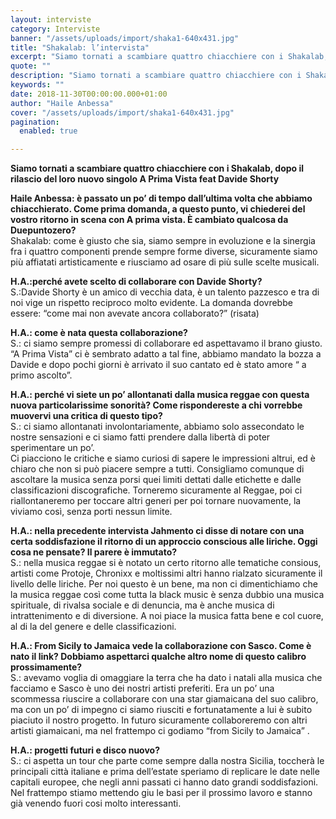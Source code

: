 ```yaml
---
layout: interviste
category: Interviste
banner: "/assets/uploads/import/shaka1-640x431.jpg"
title: "Shakalab: l’intervista"
excerpt: "Siamo tornati a scambiare quattro chiacchiere con i Shakalab, dopo il rilascio del loro nuovo singolo A Prima Vista feat Davide Shorty Haile Anbessa: è passato un po’ di tempo dall’ultima volta che abbiamo chiacchierato. Come prima domanda, a questo punto, vi chiederei del vostro ritorno in scena con A prima vista. È cambiato qualcosa…"
quote: ""
description: "Siamo tornati a scambiare quattro chiacchiere con i Shakalab, dopo il rilascio del loro nuovo singolo A Prima Vista feat Davide Shorty Haile Anbessa: è passato un po’ di tempo dall’ultima volta che abbiamo chiacchierato. Come prima domanda, a questo punto, vi chiederei del vostro ritorno in scena con A prima vista. È cambiato qualcosa…"
keywords: ""
date: 2018-11-30T00:00:00.000+01:00
author: "Haile Anbessa"
cover: "/assets/uploads/import/shaka1-640x431.jpg"
pagination:
  enabled: true

---
```


**Siamo tornati a scambiare quattro chiacchiere con i Shakalab, dopo il rilascio del loro nuovo singolo A Prima Vista feat Davide Shorty**

**Haile Anbessa: è passato un po’ di tempo dall’ultima volta che abbiamo chiacchierato. Come prima domanda, a questo punto, vi chiederei del vostro ritorno in scena con A prima vista. È cambiato qualcosa da Duepuntozero?**  
Shakalab: come è giusto che sia, siamo sempre in evoluzione e la sinergia fra i quattro componenti prende sempre forme diverse, sicuramente siamo più affiatati artisticamente e riusciamo ad osare di più sulle scelte musicali.

**H.A.:perché avete scelto di collaborare con Davide Shorty?**  
S.:Davide Shorty è un amico di vecchia data, è un talento pazzesco e tra di noi vige un rispetto reciproco molto evidente. La domanda dovrebbe essere: “come mai non avevate ancora collaborato?” (risata)

**H.A.: come è nata questa collaborazione?**  
S.: ci siamo sempre promessi di collaborare ed aspettavamo il brano giusto. “A Prima Vista” ci è sembrato adatto a tal fine, abbiamo mandato la bozza a Davide e dopo pochi giorni è arrivato il suo cantato ed è stato amore “ a primo ascolto”.

**H.A.: perché vi siete un po’ allontanati dalla musica reggae con questa nuova particolarissime sonorità? Come rispondereste a chi vorrebbe muovervi una critica di questo tipo?**  
S.: ci siamo allontanati involontariamente, abbiamo solo assecondato le nostre sensazioni e ci siamo fatti prendere dalla libertà di poter sperimentare un po’.  
Ci piacciono le critiche e siamo curiosi di sapere le impressioni altrui, ed è chiaro che non si può piacere sempre a tutti. Consigliamo comunque di ascoltare la musica senza porsi quei limiti dettati dalle etichette e dalle classificazioni discografiche. Torneremo sicuramente al Reggae, poi ci riallontaneremo per toccare altri generi per poi tornare nuovamente, la viviamo così, senza porti nessun limite.

**H.A.: nella precedente intervista Jahmento ci disse di notare con una certa soddisfazione il ritorno di un approccio conscious alle liriche. Oggi cosa ne pensate? Il parere è immutato?**  
S.: nella musica reggae si è notato un certo ritorno alle tematiche consious, artisti come Protoje, Chronixx e moltissimi altri hanno rialzato sicuramente il livello delle liriche. Per noi questo è un bene, ma non ci dimentichiamo che la musica reggae così come tutta la black music è senza dubbio una musica spirituale, di rivalsa sociale e di denuncia, ma è anche musica di intrattenimento e di diversione. A noi piace la musica fatta bene e col cuore, al di la del genere e delle classificazioni.

**H.A.: From Sicily to Jamaica vede la collaborazione con Sasco. Come è nato il link? Dobbiamo aspettarci qualche altro nome di questo calibro prossimamente?**  
S.: avevamo voglia di omaggiare la terra che ha dato i natali alla musica che facciamo e Sasco è uno dei nostri artisti preferiti. Era un po’ una scommessa riuscire a collaborare con una star giamaicana del suo calibro, ma con un po’ di impegno ci siamo riusciti e fortunatamente a lui è subito piaciuto il nostro progetto. In futuro sicuramente collaboreremo con altri artisti giamaicani, ma nel frattempo ci godiamo “from Sicily to Jamaica” .

**H.A.: progetti futuri e disco nuovo?**  
S.: ci aspetta un tour che parte come sempre dalla nostra Sicilia, toccherà le principali città italiane e prima dell’estate speriamo di replicare le date nelle capitali europee, che negli anni passati ci hanno dato grandi soddisfazioni.  
Nel frattempo stiamo mettendo giu le basi per il prossimo lavoro e stanno già venendo fuori cosi molto interessanti.